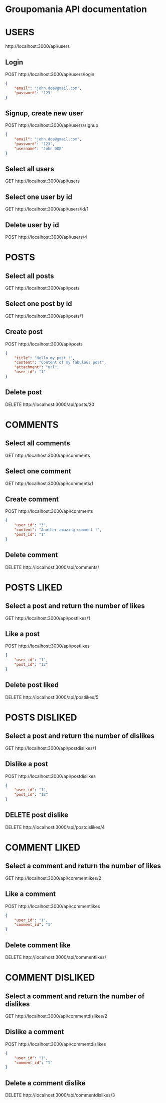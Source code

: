 # Groupomania API documentation

# USERS
http://localhost:3000/api/users

##  Login
POST http://localhost:3000/api/users/login
```json
{
    "email": "john.doe@gmail.com",
    "password": "123"
}
```
## Signup, create new user
POST http://localhost:3000/api/users/signup
```json
{
    "email": "john.doe@gmail.com",
    "password": "123",
    "username": "John DOE"
}
```
## Select all users
GET http://localhost:3000/api/users

## Select one user by id
GET http://localhost:3000/api/users/id/1

## Delete user by id
POST http://localhost:3000/api/users/4

# POSTS

## Select all posts
GET http://localhost:3000/api/posts

## Select one post by id
GET http://localhost:3000/api/posts/1

## Create post
POST http://localhost:3000/api/posts
```json
{
    "title": "Hello my post !",
    "content": "Content of my fabulous post",
    "attachment": "url",
    "user_id": "1"
}
```
## Delete post
DELETE http://localhost:3000/api/posts/20

# COMMENTS
## Select all comments
GET http://localhost:3000/api/comments

## Select one comment
GET http://localhost:3000/api/comments/1

## Create comment
POST http://localhost:3000/api/comments
```json
{
    "user_id": "3",
    "content": "Another amazing comment !",
    "post_id": "1"
}
```
## Delete comment
DELETE  http://localhost:3000/api/comments/


# POSTS LIKED

## Select a post and return the number of likes
GET http://localhost:3000/api/postlikes/1

## Like a post
POST http://localhost:3000/api/postlikes
```json
{
    "user_id": "1",
    "post_id": "12"
}
```
## Delete post liked
DELETE http://localhost:3000/api/postlikes/5


# POSTS DISLIKED

## Select a post and return the number of dislikes
GET http://localhost:3000/api/postdislikes/1

## Dislike a post
POST http://localhost:3000/api/postdislikes
```json
{
    "user_id": "1",
    "post_id": "12"
}
```
## DELETE post dislike
DELETE  http://localhost:3000/api/postdislikes/4

# COMMENT LIKED

##  Select a comment and return the number of likes
GET http://localhost:3000/api/commentlikes/2

## Like a comment
POST http://localhost:3000/api/commentlikes
```json
{
    "user_id": "1",
    "comment_id": "1"
}
```
## Delete comment like
DELETE  http://localhost:3000/api/commentlikes/

# COMMENT DISLIKED

## Select a comment and return the number of dislikes
GET http://localhost:3000/api/commentdislikes/2

## Dislike a comment
POST http://localhost:3000/api/commentdislikes
```json
{
    "user_id": "1",
    "comment_id": "1"
} 
```
## Delete a comment dislike
DELETE http://localhost:3000/api/commentdislikes/3
